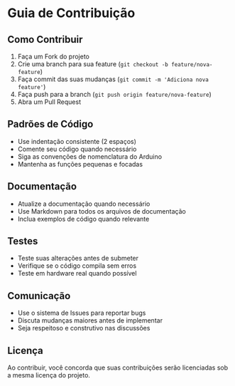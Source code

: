 # Guia de Contribuição

## Como Contribuir

1. Faça um Fork do projeto
2. Crie uma branch para sua feature (`git checkout -b feature/nova-feature`)
3. Faça commit das suas mudanças (`git commit -m 'Adiciona nova feature'`)
4. Faça push para a branch (`git push origin feature/nova-feature`)
5. Abra um Pull Request

## Padrões de Código

- Use indentação consistente (2 espaços)
- Comente seu código quando necessário
- Siga as convenções de nomenclatura do Arduino
- Mantenha as funções pequenas e focadas

## Documentação

- Atualize a documentação quando necessário
- Use Markdown para todos os arquivos de documentação
- Inclua exemplos de código quando relevante

## Testes

- Teste suas alterações antes de submeter
- Verifique se o código compila sem erros
- Teste em hardware real quando possível

## Comunicação

- Use o sistema de Issues para reportar bugs
- Discuta mudanças maiores antes de implementar
- Seja respeitoso e construtivo nas discussões

## Licença

Ao contribuir, você concorda que suas contribuições serão licenciadas sob a mesma licença do projeto.
